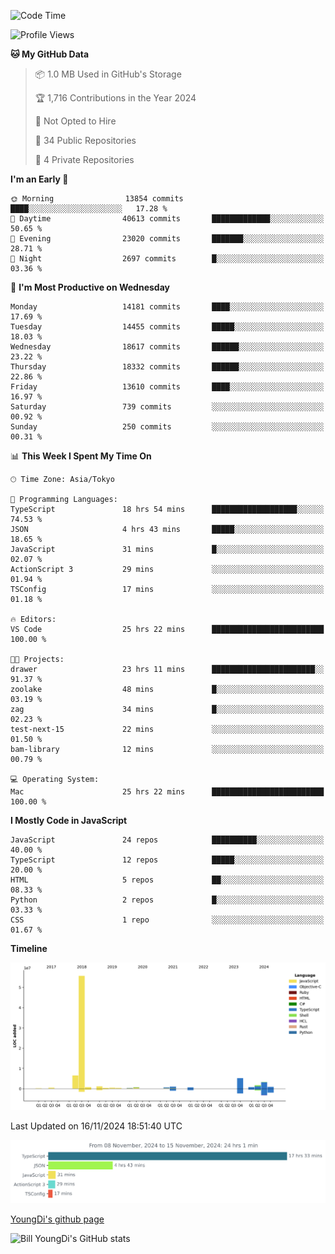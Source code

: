 <!--START_SECTION:waka-->
![Code Time](http://img.shields.io/badge/Code%20Time-1%2C024%20hrs%206%20mins-blue)

![Profile Views](http://img.shields.io/badge/Profile%20Views-0-blue)

**🐱 My GitHub Data** 

> 📦 1.0 MB Used in GitHub's Storage 
 > 
> 🏆 1,716 Contributions in the Year 2024
 > 
> 🚫 Not Opted to Hire
 > 
> 📜 34 Public Repositories 
 > 
> 🔑 4 Private Repositories 
 > 
**I'm an Early 🐤** 

```text
🌞 Morning                13854 commits       ████░░░░░░░░░░░░░░░░░░░░░   17.28 % 
🌆 Daytime                40613 commits       █████████████░░░░░░░░░░░░   50.65 % 
🌃 Evening                23020 commits       ███████░░░░░░░░░░░░░░░░░░   28.71 % 
🌙 Night                  2697 commits        █░░░░░░░░░░░░░░░░░░░░░░░░   03.36 % 
```
📅 **I'm Most Productive on Wednesday** 

```text
Monday                   14181 commits       ████░░░░░░░░░░░░░░░░░░░░░   17.69 % 
Tuesday                  14455 commits       █████░░░░░░░░░░░░░░░░░░░░   18.03 % 
Wednesday                18617 commits       ██████░░░░░░░░░░░░░░░░░░░   23.22 % 
Thursday                 18332 commits       ██████░░░░░░░░░░░░░░░░░░░   22.86 % 
Friday                   13610 commits       ████░░░░░░░░░░░░░░░░░░░░░   16.97 % 
Saturday                 739 commits         ░░░░░░░░░░░░░░░░░░░░░░░░░   00.92 % 
Sunday                   250 commits         ░░░░░░░░░░░░░░░░░░░░░░░░░   00.31 % 
```


📊 **This Week I Spent My Time On** 

```text
🕑︎ Time Zone: Asia/Tokyo

💬 Programming Languages: 
TypeScript               18 hrs 54 mins      ███████████████████░░░░░░   74.53 % 
JSON                     4 hrs 43 mins       █████░░░░░░░░░░░░░░░░░░░░   18.65 % 
JavaScript               31 mins             █░░░░░░░░░░░░░░░░░░░░░░░░   02.07 % 
ActionScript 3           29 mins             ░░░░░░░░░░░░░░░░░░░░░░░░░   01.94 % 
TSConfig                 17 mins             ░░░░░░░░░░░░░░░░░░░░░░░░░   01.18 % 

🔥 Editors: 
VS Code                  25 hrs 22 mins      █████████████████████████   100.00 % 

🐱‍💻 Projects: 
drawer                   23 hrs 11 mins      ███████████████████████░░   91.37 % 
zoolake                  48 mins             █░░░░░░░░░░░░░░░░░░░░░░░░   03.19 % 
zag                      34 mins             █░░░░░░░░░░░░░░░░░░░░░░░░   02.23 % 
test-next-15             22 mins             ░░░░░░░░░░░░░░░░░░░░░░░░░   01.50 % 
bam-library              12 mins             ░░░░░░░░░░░░░░░░░░░░░░░░░   00.79 % 

💻 Operating System: 
Mac                      25 hrs 22 mins      █████████████████████████   100.00 % 
```

**I Mostly Code in JavaScript** 

```text
JavaScript               24 repos            ██████████░░░░░░░░░░░░░░░   40.00 % 
TypeScript               12 repos            █████░░░░░░░░░░░░░░░░░░░░   20.00 % 
HTML                     5 repos             ██░░░░░░░░░░░░░░░░░░░░░░░   08.33 % 
Python                   2 repos             █░░░░░░░░░░░░░░░░░░░░░░░░   03.33 % 
CSS                      1 repo              ░░░░░░░░░░░░░░░░░░░░░░░░░   01.67 % 
```



**Timeline**

![Lines of Code chart](https://raw.githubusercontent.com/Youngdi/Youngdi/master/assets/bar_graph.png)


 Last Updated on 16/11/2024 18:51:40 UTC
<!--END_SECTION:waka-->

![wakatime](./images/stat.svg)

[YoungDi's github page](https://youngdi.github.io)

![Bill YoungDi's GitHub stats](https://github-readme-stats.vercel.app/api?username=youngdi&count_private=true&show_icons=true)
